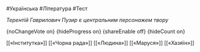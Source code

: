 #Українська #Література #Тест

*Терентій Гаврилович Пузир є центральним персонажем твору*

{noChangeVote on}
{hideProgress on}
{shareEnable off}
{hideCount on}

[[«Інститутка»]]
[[«Чорна рада»]]
[[«Людина»]]
[[«Маруся»]]
[[«Хазяїн»]]
